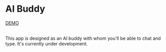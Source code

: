 # AI Buddy

[DEMO](https://ai-buddy.netlify.app/signup)<br /><br />

This app is designed as an AI buddy with whom you'll be able to chat and type. It's currently under development.
